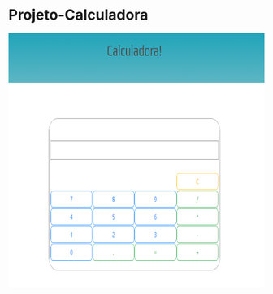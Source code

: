 # Projeto-Calculadora

<img align="center" alt="Foto-projeto" height="500px" width="800px" src="picture-readme.PNG">
 
